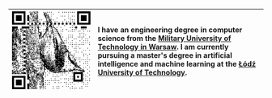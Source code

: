 
| <img src="canvas.png" alt="QR code for www.jakubkowalik.pl" width="984"/> | I have an engineering degree in computer science from the [Military University of Technology in Warsaw](https://en.wikipedia.org/wiki/Military_University_of_Technology). I am currently pursuing a master's degree in artificial intelligence and machine learning at the [Łódź University of Technology](https://en.wikipedia.org/wiki/%C5%81%C3%B3d%C5%BA_University_of_Technology).|
| :---: | :--- |


<!--
**jakub-kowalik/jakub-kowalik** is a ✨ _special_ ✨ repository because its `README.md` (this file) appears on your GitHub profile.

Here are some ideas to get you started:

- 🔭 I’m currently working on ...
- 🌱 I’m currently learning ...
- 👯 I’m looking to collaborate on ...
- 🤔 I’m looking for help with ...
- 💬 Ask me about ...
- 📫 How to reach me: ...
- 😄 Pronouns: ...
- ⚡ Fun fact: ...
-->
